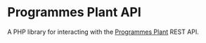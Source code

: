Programmes Plant API
========================

A PHP library for interacting with the [Programmes Plant](http://github.com/unikent/programmes-plant) REST API.
